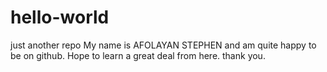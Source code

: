 # hello-world
just another repo
My name is AFOLAYAN STEPHEN and am quite happy to be on github. Hope to learn a great deal from here. thank you.
